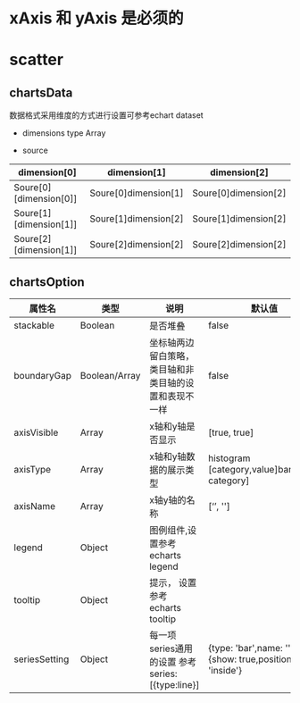 # xAxis 和 yAxis 是必须的


# scatter

## chartsData

数据格式采用维度的方式进行设置可参考echart dataset


- dimensions type Array

- source


| dimension[0] | dimension[1] | dimension[2] |
| --- | --- | --- |
| Soure[0][dimension[0]] | Soure[0]dimension[1] | Soure[0]dimension[2] |
| Soure[1][dimension[1]] | Soure[1]dimension[2] | Soure[1]dimension[2] |
| Soure[2][dimension[1]] | Soure[2]dimension[2] | Soure[2]dimension[2] |


## chartsOption

| 属性名  | 类型 | 说明 | 默认值 | 可选值 |
| --- | --- | --- | --- | --- |
| stackable | Boolean |是否堆叠| false  | true/false  |
| boundaryGap | Boolean/Array |坐标轴两边留白策略，类目轴和非类目轴的设置和表现不一样| false  | true/false  |
| axisVisible | Array | x轴和y轴是否显示 | [true, true] | -- |
| axisType | Array | x轴和y轴数据的展示类型  | histogram [category,value]bar[value, category] |category/value |
| axisName | Array | x轴y轴的名称 | [‘’, ''] | 自己定义 |
| legend | Object | 图例组件,设置参考echarts legend |   |  |
| tooltip | Object | 提示， 设置参考 echarts tooltip |   |  |
| seriesSetting | Object | 每一项series通用的设置 参考 series:[{type:line}] |  {type: 'bar',name: '',label:{show: true,position: 'inside'}|  |
